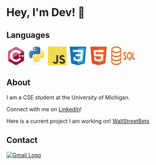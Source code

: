 
<body>
    <h1>Hey, I'm Dev! 👋</h1>
    <h2>Languages</h2>
        <div class="image-container">
            <img src="https://github.com/devmpatel/devmpatel/blob/main/cpp.svg" alt="Image 1" width=50 height=50>
            <img src="https://github.com/devmpatel/devmpatel/blob/main/python.svg" alt="Image 3" width=50 height=50>
            <img src="https://github.com/devmpatel/devmpatel/blob/main/js.svg" alt="Image 3" width=50 height=50>
            <img src="https://github.com/devmpatel/devmpatel/blob/main/css.svg" alt="Image 2" width=50 height=50>
            <img src="https://github.com/devmpatel/devmpatel/blob/main/html.svg" alt="Image 3" width=50 height=50>
            <img src="https://github.com/devmpatel/devmpatel/blob/main/sql.png" alt="Image 3" width=70 height=50>
        </div>
    <h2>About</h2>
        <p>I am a CSE student at the University of Michigan.</p>
        <p>Connect with me on <a href="www.linkedin.com/in/devmp">LinkedIn</a>!</p>
        <p>Here is a current project I am working on! <a href="https://github.com/anay-m/WallStreetBets-Website.git" target="_blank">WallStreetBets</a></p>
    <h2>Contact</h2>
        <a href="mailto:devmp@umich.edu">
            <img src="https://ssl.gstatic.com/ui/v1/icons/mail/rfr/logo_gmail_lockup_dark_1x.png" alt="Gmail Logo">
        </a>
</body>


<!--
**devmpatel/devmpatel** is a ✨ _special_ ✨ repository because its `README.md` (this file) appears on your GitHub profile.

Here are some ideas to get you started:

- 🔭 I’m currently working on ...
- 🌱 I’m currently learning ...
- 👯 I’m looking to collaborate on ...
- 🤔 I’m looking for help with ...
- 💬 Ask me about ...
- 📫 How to reach me: ...
- 😄 Pronouns: ...
- ⚡ Fun fact: ...
-->

